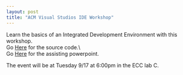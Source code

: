 ```yaml
---
layout: post
title: "ACM Visual Studios IDE Workshop"
---
```


Learn the basics of an Integrated Development Environment with this workshop.\
Go [Here](https://github.com/kylebrain/vscode-acm-workshop) for the source code.\  
Go [Here](https://docs.google.com/presentation/d/1DcGelcdVFAa2sgCnVsqKoAuW-ILHAnP7UJa4dyFdhKY/edit?usp=sharing) for the assisting powerpoint.

The event will be at Tuesday 9/17 at 6:00pm in the ECC lab C.
